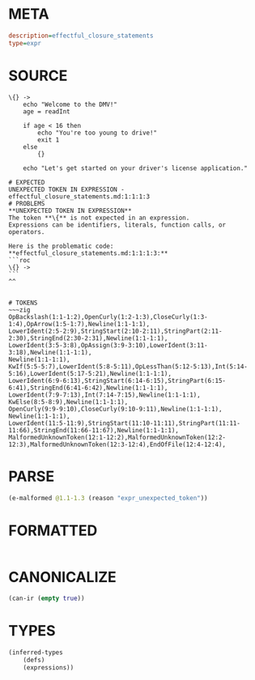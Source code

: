# META
~~~ini
description=effectful_closure_statements
type=expr
~~~
# SOURCE
~~~roc
\{} ->
    echo "Welcome to the DMV!"
    age = readInt

    if age < 16 then
        echo "You're too young to drive!"
        exit 1
    else
        {}

    echo "Let's get started on your driver's license application."
~~~
~~~
# EXPECTED
UNEXPECTED TOKEN IN EXPRESSION - effectful_closure_statements.md:1:1:1:3
# PROBLEMS
**UNEXPECTED TOKEN IN EXPRESSION**
The token **\{** is not expected in an expression.
Expressions can be identifiers, literals, function calls, or operators.

Here is the problematic code:
**effectful_closure_statements.md:1:1:1:3:**
```roc
\{} ->
```
^^


# TOKENS
~~~zig
OpBackslash(1:1-1:2),OpenCurly(1:2-1:3),CloseCurly(1:3-1:4),OpArrow(1:5-1:7),Newline(1:1-1:1),
LowerIdent(2:5-2:9),StringStart(2:10-2:11),StringPart(2:11-2:30),StringEnd(2:30-2:31),Newline(1:1-1:1),
LowerIdent(3:5-3:8),OpAssign(3:9-3:10),LowerIdent(3:11-3:18),Newline(1:1-1:1),
Newline(1:1-1:1),
KwIf(5:5-5:7),LowerIdent(5:8-5:11),OpLessThan(5:12-5:13),Int(5:14-5:16),LowerIdent(5:17-5:21),Newline(1:1-1:1),
LowerIdent(6:9-6:13),StringStart(6:14-6:15),StringPart(6:15-6:41),StringEnd(6:41-6:42),Newline(1:1-1:1),
LowerIdent(7:9-7:13),Int(7:14-7:15),Newline(1:1-1:1),
KwElse(8:5-8:9),Newline(1:1-1:1),
OpenCurly(9:9-9:10),CloseCurly(9:10-9:11),Newline(1:1-1:1),
Newline(1:1-1:1),
LowerIdent(11:5-11:9),StringStart(11:10-11:11),StringPart(11:11-11:66),StringEnd(11:66-11:67),Newline(1:1-1:1),
MalformedUnknownToken(12:1-12:2),MalformedUnknownToken(12:2-12:3),MalformedUnknownToken(12:3-12:4),EndOfFile(12:4-12:4),
~~~
# PARSE
~~~clojure
(e-malformed @1.1-1.3 (reason "expr_unexpected_token"))
~~~
# FORMATTED
~~~roc

~~~
# CANONICALIZE
~~~clojure
(can-ir (empty true))
~~~
# TYPES
~~~clojure
(inferred-types
	(defs)
	(expressions))
~~~
